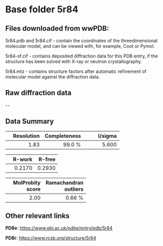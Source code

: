 # Base folder 5r84

## Files downloaded from wwPDB:

5r84.pdb and 5r84.cif - contain the coordinates of the threedimensional molecular model, and can be viewed with, for example, Coot or Pymol.

5r84-sf.cif - contains deposited diffraction data for this PDB entry, if the structure has been solved with X-ray or neutron crystallography.

5r84.mtz - contains structure factors after automatic refinement of molecular model against the diffraction data.

## Raw diffraction data

--<br> 

## Data Summary
|   | Resolution | Completeness| I/sigma |
|---|-------------:|----------------:|--------------:|
|   |1.83|99.0  %|<img width=50/>5.600|

|   | **R-work**| **R-free**   
|---|-------------:|----------------:|           
||0.2170|0.2930|

|   |**MolProbity<br>score**| **Ramachandran<br>outliers** 
|---|-------------:|----------------:|
||2.00|0.66 %|

## Other relevant links 
**PDBe**:  https://www.ebi.ac.uk/pdbe/entry/pdb/5r84
 
**PDBr**: https://www.rcsb.org/structure/5r84 

